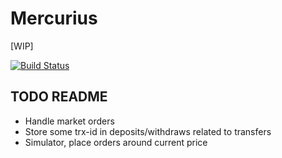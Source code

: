 # Mercurius

[WIP]

[![Build Status](https://travis-ci.org/eeng/mercurius.svg?branch=master)](https://travis-ci.org/eeng/mercurius)

## TODO README

- Handle market orders
- Store some trx-id in deposits/withdraws related to transfers
- Simulator, place orders around current price

